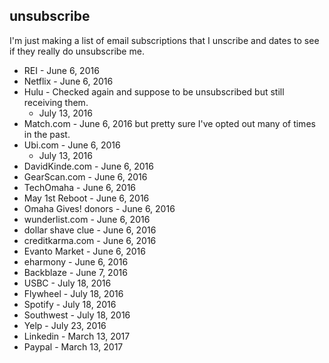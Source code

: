unsubscribe
---

I'm just making a list of email subscriptions that I unscribe and dates to see if they really do unsubscribe me.

* REI - June 6, 2016
* Netflix - June 6, 2016
* Hulu - Checked again and suppose to be unsubscribed but still receiving them.
  * July 13, 2016 
* Match.com - June 6, 2016 but pretty sure I've opted out many of times in the past.
* Ubi.com - June 6, 2016
  * July 13, 2016
* DavidKinde.com - June 6, 2016
* GearScan.com - June 6, 2016
* TechOmaha - June 6, 2016
* May 1st Reboot - June 6, 2016
* Omaha Gives! donors - June 6, 2016
* wunderlist.com - June 6, 2016
* dollar shave clue - June 6, 2016
* creditkarma.com - June 6, 2016
* Evanto Market - June 6, 2016
* eharmony - June 6, 2016
* Backblaze - June 7, 2016
* USBC - July 18, 2016
* Flywheel - July 18, 2016
* Spotify - July 18, 2016
* Southwest - July 18, 2016
* Yelp - July 23, 2016
* Linkedin - March 13, 2017
* Paypal - March 13, 2017
